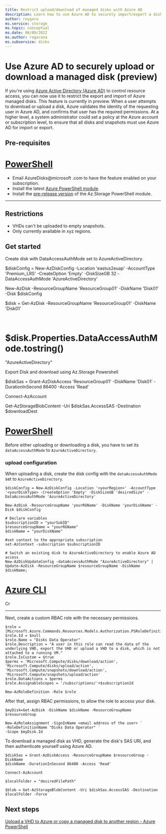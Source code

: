 ```yaml
---
title: Restrict upload/download of managed disks with Azure AD
description: Learn how to use Azure AD to securely import/export a disk.
author: roygara
ms.service: storage
ms.topic: conceptual
ms.date: 06/09/2022
ms.author: rogarana
ms.subservice: disks
---
```


# Use Azure AD to securely upload or download a managed disk (preview)

If you're using [Azure Active Directory (Azure AD)](../active-directory/fundamentals/active-directory-whatis.md) to control resource access, you can now use it to restrict the export and import of Azure managed disks. This feature is currently in preview. When a user attempts to download or upload a disk, Azure validates the identity of the requesting user in Azure AD, and confirms that user has the required permissions. At a higher level, a system administrator could set a policy at the Azure account or subscription level, to ensure that all disks and snapshots must use Azure AD for import or export.

## Pre-requisites

# [PowerShell](#tab/azure-powershell)
- Email AzureDisks@microsoft .com to have the feature enabled on your subscription.
- Install the latest [Azure PowerShell module](/powershell/azure/install-az-ps).
- Install the [pre-release version](https://aka.ms/DisksAzureADAuthSDK) of the Az.Storage PowerShell module.

---

## Restrictions

- VHDs can't be uploaded to empty snapshots.
- Only currently available in xyz regions.

## Get started


Create disk with DataAccessAuthMode set to AzureActiveDirectory.  

$diskConfig = New-AzDiskConfig -Location 'eastus2euap' -AccountType 'Premium_LRS' -CreateOption 'Empty' -DiskSizeGB 32 -DataAccessAuthMode 'AzureActiveDirectory'  

New-AzDisk -ResourceGroupName 'ResourceGroup01' -DiskName 'Disk01' -Disk $diskConfig  

$disk = Get-AzDisk -ResourceGroupName 'ResourceGroup01' -DiskName 'Disk01'  

  

# $disk.Properties.DataAccessAuthMode.tostring()  

"AzureActiveDirectory"  

Export Disk and download using Az.Storage Powershell  

$diskSas = Grant-AzDiskAccess 'ResourceGroup01' -DiskName 'Disk01' -DurationInSecond 86400 -Access 'Read'  

Connect-AzAccount  

Get-AzStorageBlobContent -Uri $diskSas.AccessSAS -Destination $downloadDest  

# [PowerShell](#tab/azure-powershell)
Before either uploading or downloading a disk, you have to set its `dataAccessAuthMode` to `AzureActiveDirectory`. 


### upload configuration
When uploading a disk, create the disk config with the `dataAccessAuthMode` set to `AzureActiveDirectory`.

```azurepowershell
$diskConfig = New-AzDiskConfig -Location '<yourRegion>' -AccountType '<yourDiskType> -CreateOption 'Empty' -DiskSizeGB 'desiredSize" -DataAccessAuthMode 'AzureActiveDirectory'

New-AzDisk -ResourceGroupName 'yourRGName' -DiskName 'yourDiskName' -Disk $diskConfig

```


```azurepowershell
# Declare variables
$subscriptionID = "yourSubID"
$resourceGroupName = "yourRGName"
$diskName = "yourDiskName"

#set context to the appropriate subscription
set-AzContext -subscription $subscriptionID

# Switch an existing disk to AzureActiveDirectory to enable Azure AD access
New-AzDiskUpdateConfig -dataAccessAuthMode "AzureActiveDirectory" | Update-AzDisk -ResourceGroupName $resourceGroupName -DiskName $diskName;
```

# [Azure CLI](#tab/azure-cli)

Cr

---


Next, create a custom RBAC role with the necessary permissions.

```azurepowershell
$role = [Microsoft.Azure.Commands.Resources.Models.Authorization.PSRoleDefinition]::new()
$role.Id = $null
$role.Name = "Disks Data Operator"
$role.Description = "A user in this role can read the data of the underlying VHD, export the VHD or upload a VHD to a disk, which is not attached to a running VM."
$role.IsCustom = $true
$perms = 'Microsoft.Compute/disks/download/action', 'Microsoft.Compute/disks/upload/action', 'Microsoft.Compute/snapshots/download/action', 'Microsoft.Compute/snapshots/upload/action'
$role.DataActions = $perms
$role.AssignableScopes = '/subscriptions/'+$subscriptionId

New-AzRoleDefinition -Role $role 
```

After that, assign RBAC permissions, to allow the role to access your disk.

```azurepowershell
$myDisk=Get-AzDisk -DiskName $diskName -ResourceGroupName $resourceGroup

New-AzRoleAssignment -SignInName <email address of the user> `
-RoleDefinitionName "Disks Data Operator" `
-Scope $myDisk.Id
```

To download a managed disk as VHD, generate the disk's SAS URI, and then authenticate yourself using Azure AD.

```azurepowershell
$diskSas = Grant-AzDiskAccess -ResourceGroupName $resourceGroup -DiskName
$diskName -DurationInSecond 86400 -Access 'Read'

Connect-AzAccount

$localFolder = "desiredFilePath"

$blob = Get-AzStorageBlobContent -Uri $diskSas.AccessSAS -Destination $localFolder -Force
```

## Next steps

[Upload a VHD to Azure or copy a managed disk to another region - Azure PowerShell](windows/disks-upload-vhd-to-managed-disk-powershell.md)